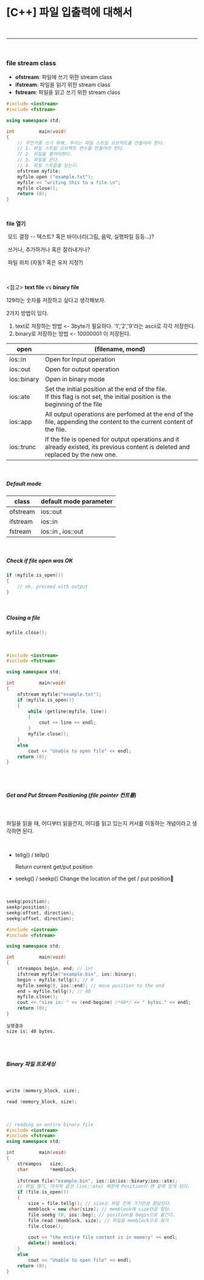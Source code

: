 # [C++] 파일 입출력에 대해서

<br>

****

<br>

### file stream class

- **ofstream**: 파일에 쓰기 위한 stream class
- **ifstream**: 파일을 읽기 위한 stream class
- **fstream**: 파일을 읽고 쓰기 위한 stream class

```c++
#include <iostream>
#include <fstream>

using namespace std;

int			main(void)
{
    // 무언가를 쓰기 위해, 우리는 파일 스트림 오브젝트를 만들어야 한다.
    // 1. 파일 스트림 오브젝트 변수를 만들어야 한다.
    // 2. 파일을 열어야한다.
    // 3. 파일을 쓴다.
    // 4. 파일 스트림을 닫는다.
    ofstream myfile;
    myfile.open ("example.txt");
    myfile << "writing this to a file.\n";
    myfile close();
    return (0);
}
```

<br>

**file 열기**

​	모드 결정 -- 텍스트? 혹은 바이너리(그림, 음악, 실행파일 등등...)?

​	쓰거나, 추가하거나 혹은 잘라내거나?

​	파일 위치 (자동? 혹은 유저 지정?)

<br>

<참고> **text file** vs **binary file**

129라는 숫자를 저장하고 싶다고 생각해보자.

2가지 방법이 있다.

1. text로 저장하는 방법 <- 3byte가 필요하다. '1','2','9'라는 ascii로 각각 저장한다.
2. binary로 저장하는 방법 <- 10000001 이 저장된다.



| open        | (filename, mond)                                             |
| ----------- | ------------------------------------------------------------ |
| ios::in     | Open for Input operation                                     |
| ios::out    | Open for output operation                                    |
| ios::binary | Open in binary mode                                          |
| ios::ate    | Set the initial position at the end of the file.<br />If this flag is not set, the initial position is the beginning of the file |
| ios::app    | All output operations are perfomed at the end of the file, appending the content to the current content of the file. |
| ios::trunc  | If the file is opened for output operations and it already existed, its previous content is deleted and replaced by the new one. |

<br/>

##### Default mode

| class    | default mode parameter |
| -------- | ---------------------- |
| ofstream | ios::out               |
| ifstream | ios::in                |
| fstream  | ios::in , ios::out     |

<br>

##### Check if file open was OK

```c++
if (myfile.is_open())
{
	// ok, preceed with output
}
```

<br>

##### Closing a file

```c++
myfile.close();
```

<br>

```c++
#include <iostream>
#include <fstream>

using namespace std;

int			main(void)
{
    ofstream myfile("example.txt");
    if (myfile.is_open())
    {
        while (getline(myfile, line))
        {
            cout << line << endl;
        }
        myfile.close();
    }
    else
        cout << "Unable to open file" << endl;
    return (0);
}
```

<br>

<br>

##### Get and Put Stream Positioning (file pointer 컨트롤)

<br>

파일을 읽을 때, 어디부터 읽을건지, 어디를 읽고 있는지 커서를 이동하는 개념이라고 생각하면 된다.

<br>

- tellg() / tellp()

  Return current get/put position

- seekg() / seekp()
  Change the location of the get / put position

<br>

```c++
seekg(position);
seekp(position);
seekg(offset, direction);
seekg(offset, direction);
```

```c++
#include <iostream>
#include <fstream>

using namespace std;

int			main(void)
{
    streampos begin, end; // int
    ifstream myfile("example.bin", ios::binary);
    begin = myfile.tellg(); // 0
    myfile.seekg(0, ios::end); // move position to the end
    end = myfile.tellg(); // 40
    myfile.close();
    cout << "size is: " << (end-begine) /*40*/ << " bytes." << endl;
    return (0);
}
```

```
실행결과
size is: 40 bytes.
```

<br>

<br>

##### Binary 파일 프로세싱

<br>

```c++
write (memory_block, size);

read (memory_block, size);
```

<br>

```c++
// reading an entire binary file
#include <iostream>
#include <fstream>
using namespace std;

int			main(void)
{
    streampos	size;
    char		*memblock;
    
	ifstream file("example.bin", ios::in|ios::binary|ios::ate);
    // 파일 열기, 마지막 옵션 (ios::ate) 때문에 Position이 맨 끝에 있게 된다.
    if (file.is_open())
    {
        size = file.tellg(); // size는 파일 전체 크기만큼 할당된다.
        memblock = new char[size]; // memblock에 size만큼 할당.
        file.seekg (0, ios::beg); // position을 begin으로 옮긴다.
        file.read (memblock, size); // 파일을 memblock으로 읽기
        file.close();
        
        cout << "the entire file content is in memory" << endl;
        delete[] memblock;
    }
    else
        cout << "Unable to open file" << endl;
    return (0);
}
```



